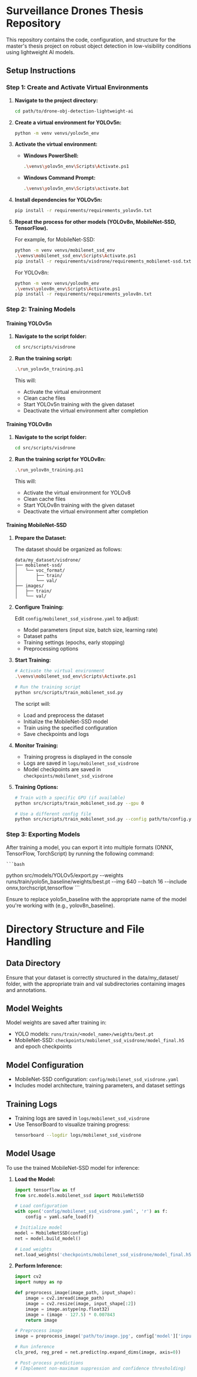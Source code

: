 # Surveillance Drones Thesis Repository

This repository contains the code, configuration, and structure for the master's thesis project on robust object detection in low-visibility conditions using lightweight AI models.


## Setup Instructions

### Step 1: Create and Activate Virtual Environments

1. **Navigate to the project directory:**

    ```bash
    cd path/to/drone-obj-detection-lightweight-ai
    ```

2. **Create a virtual environment for YOLOv5n:**

    ```bash
    python -m venv venvs/yolov5n_env
    ```

3. **Activate the virtual environment:**

    - **Windows PowerShell:**
        ```bash
        .\venvs\yolov5n_env\Scripts\Activate.ps1
        ```

    - **Windows Command Prompt:**
        ```bash
        .\venvs\yolov5n_env\Scripts\activate.bat
        ```

4. **Install dependencies for YOLOv5n:**

    ```bash
    pip install -r requirements/requirements_yolov5n.txt
    ```

5. **Repeat the process for other models (YOLOv8n, MobileNet-SSD, TensorFlow).**

    For example, for MobileNet-SSD:

    ```bash
    python -m venv venvs/mobilenet_ssd_env
    .\venvs\mobilenet_ssd_env\Scripts\Activate.ps1
    pip install -r requirements/visdrone/requirements_mobilenet-ssd.txt
    ```

    For YOLOv8n:

    ```bash
    python -m venv venvs/yolov8n_env
    .\venvs\yolov8n_env\Scripts\Activate.ps1
    pip install -r requirements/requirements_yolov8n.txt
    ```

### Step 2: Training Models

#### **Training YOLOv5n**

1. **Navigate to the script folder:**

    ```bash
    cd src/scripts/visdrone
    ```

2. **Run the training script:**

    ```bash
    .\run_yolov5n_training.ps1
    ```

   This will:
   - Activate the virtual environment
   - Clean cache files
   - Start YOLOv5n training with the given dataset
   - Deactivate the virtual environment after completion

#### **Training YOLOv8n**

1. **Navigate to the script folder:**

    ```bash
    cd src/scripts/visdrone
    ```

2. **Run the training script for YOLOv8n:**

    ```bash
    .\run_yolov8n_training.ps1
    ```

   This will:
   - Activate the virtual environment for YOLOv8
   - Clean cache files
   - Start YOLOv8n training with the given dataset
   - Deactivate the virtual environment after completion

#### **Training MobileNet-SSD**

1. **Prepare the Dataset:**
   
   The dataset should be organized as follows:
   ```
   data/my_dataset/visdrone/
   ├── mobilenet-ssd/
   │   └── voc_format/
   │       ├── train/
   │       └── val/
   ├── images/
   │   ├── train/
   │   └── val/
   ```

2. **Configure Training:**
   
   Edit `config/mobilenet_ssd_visdrone.yaml` to adjust:
   - Model parameters (input size, batch size, learning rate)
   - Dataset paths
   - Training settings (epochs, early stopping)
   - Preprocessing options

3. **Start Training:**

    ```bash
    # Activate the virtual environment
    .\venvs\mobilenet_ssd_env\Scripts\Activate.ps1
    
    # Run the training script
    python src/scripts/train_mobilenet_ssd.py
    ```

   The script will:
   - Load and preprocess the dataset
   - Initialize the MobileNet-SSD model
   - Train using the specified configuration
   - Save checkpoints and logs

4. **Monitor Training:**
   - Training progress is displayed in the console
   - Logs are saved in `logs/mobilenet_ssd_visdrone`
   - Model checkpoints are saved in `checkpoints/mobilenet_ssd_visdrone`

5. **Training Options:**
   ```bash
   # Train with a specific GPU (if available)
   python src/scripts/train_mobilenet_ssd.py --gpu 0
   
   # Use a different config file
   python src/scripts/train_mobilenet_ssd.py --config path/to/config.yaml
   ```

### Step 3: Exporting Models

After training a model, you can export it into multiple formats (ONNX, TensorFlow, TorchScript) by running the following command:

    ```bash
python src/models/YOLOv5/export.py --weights runs/train/yolo5n_baseline/weights/best.pt --img 640 --batch 16 --include onnx,torchscript,tensorflow
    ```

Ensure to replace yolo5n_baseline with the appropriate name of the model you're working with (e.g., yolov8n_baseline).

# Directory Structure and File Handling

## Data Directory
Ensure that your dataset is correctly structured in the data/my_dataset/ folder, with the appropriate train and val subdirectories containing images and annotations.

## Model Weights
Model weights are saved after training in:
- YOLO models: `runs/train/<model_name>/weights/best.pt`
- MobileNet-SSD: `checkpoints/mobilenet_ssd_visdrone/model_final.h5` and epoch checkpoints

## Model Configuration
- MobileNet-SSD configuration: `config/mobilenet_ssd_visdrone.yaml`
- Includes model architecture, training parameters, and dataset settings

## Training Logs
- Training logs are saved in `logs/mobilenet_ssd_visdrone`
- Use TensorBoard to visualize training progress:
  ```bash
  tensorboard --logdir logs/mobilenet_ssd_visdrone
  ```

## Model Usage
To use the trained MobileNet-SSD model for inference:

1. **Load the Model:**
   ```python
   import tensorflow as tf
   from src.models.mobilenet_ssd import MobileNetSSD
   
   # Load configuration
   with open('config/mobilenet_ssd_visdrone.yaml', 'r') as f:
       config = yaml.safe_load(f)
   
   # Initialize model
   model = MobileNetSSD(config)
   net = model.build_model()
   
   # Load weights
   net.load_weights('checkpoints/mobilenet_ssd_visdrone/model_final.h5')
   ```

2. **Perform Inference:**
   ```python
   import cv2
   import numpy as np
   
   def preprocess_image(image_path, input_shape):
       image = cv2.imread(image_path)
       image = cv2.resize(image, input_shape[:2])
       image = image.astype(np.float32)
       image = (image - 127.5) * 0.007843
       return image
   
   # Preprocess image
   image = preprocess_image('path/to/image.jpg', config['model']['input_shape'])
   
   # Run inference
   cls_pred, reg_pred = net.predict(np.expand_dims(image, axis=0))
   
   # Post-process predictions
   # (Implement non-maximum suppression and confidence thresholding)
   ```

